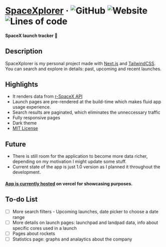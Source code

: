 # [SpaceXplorer](https://space-xplorer.vercel.app)  &middot; ![GitHub](https://img.shields.io/github/license/pavles6/SpaceXplorer) ![Website](https://img.shields.io/website?url=https%3A%2F%2Fspace-xplorer.vercel.app%2F) ![Lines of code](https://img.shields.io/tokei/lines/github/pavles6/SpaceXplorer)

#### SpaceX launch tracker 🚀

## Description
 SpaceXplorer is my personal project made with [Next.js](https://github.com/vercel/next.js) and [TailwindCSS](https://github.com/tailwindlabs/tailwindcss). You can search and explore in details: past, upcoming and recent launches. 

## Highlights
- It renders data from [r-SpaceX API](https://github.com/r-spacex/SpaceX-API) 
- Launch pages are pre-rendered at the build-time which makes fluid app usage experience.
- Search results are paginated, which eliminates the unneccessary traffic
- Fully responsive pages
- Dark theme
- [MIT License](https://github.com/pavles6/SpaceXplorer/blob/master/LICENSE.md)

## Future
- There is still room for the application to become more data richer, depending on my motivation I might update some stuff. 
- Current state of the app is just 1.0 version as I planned it throughout the development.

#### [App is currently hosted](https://space-xplorer.vercel.app) on vercel for showcasing purposes.

## To-do List
- [ ] More search filters - Upcoming launches, date picker to choose a date range
- [ ] More details on launch pages: launchpad and landpad data, info about specific cores used in a launch
- [ ] Pages about rockets
- [ ] Statistics page: graphs and analaytics about the company
